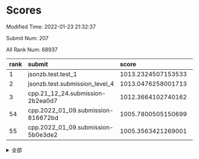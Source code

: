 # Scores

Modified Time: 2022-01-23 21:32:37

Submit Num: 207

All Rank Num: 68937

| rank |               submit               |       score        |       sigma        | pk_num |
| :--- | :--------------------------------- | :----------------- | :----------------- | :----- |
| 1    | jsonzb.test.test_1                 | 1013.2324507153533 | 0.8045044042587196 | 1331   |
| 2    | jsonzb.test.submission_level_4     | 1013.0476258001713 | 0.7874032322220734 | 1333   |
| 3    | cpp.21_12_24.submission-2b2ea0d7   | 1012.3664102740162 | 0.7999982043966093 | 1334   |
| 54   | cpp.2022_01_09.submission-816672bd | 1005.7800505150699 | 0.7215560867756775 | 1329   |
| 55   | cpp.2022_01_09.submission-5b0e3de2 | 1005.3563421269001 | 0.7218155538221905 | 1332   |


<details>
<summary>全部</summary>

| rank |                 submit                 |       score        |       sigma        | pk_num |
| :--- | :------------------------------------- | :----------------- | :----------------- | :----- |
| 1    | jsonzb.test.test_1                     | 1013.2324507153533 | 0.8045044042587196 | 1331   |
| 2    | jsonzb.test.submission_level_4         | 1013.0476258001713 | 0.7874032322220734 | 1333   |
| 3    | cpp.21_12_24.submission-2b2ea0d7       | 1012.3664102740162 | 0.7999982043966093 | 1334   |
| 4    | gobigger.level_3.submission_level_3_41 | 1011.5774190079865 | 0.7630425824219625 | 1334   |
| 5    | gobigger.level_3.submission_level_3_23 | 1011.3780933752203 | 0.7941394283096523 | 1336   |
| 6    | gobigger.level_3.submission_level_3_38 | 1011.2957431717208 | 0.7958331703703896 | 1331   |
| 7    | gobigger.level_3.submission_level_3_28 | 1011.1684274634134 | 0.7658842975474325 | 1332   |
| 8    | gobigger.level_3.submission_level_3_4  | 1011.1262371083902 | 0.7586116962017776 | 1335   |
| 9    | gobigger.level_3.submission_level_3_21 | 1010.9877521065274 | 0.7709558565775881 | 1336   |
| 10   | gobigger.level_3.submission_level_3_27 | 1010.950190691981  | 0.7698784277759574 | 1327   |
| 11   | gobigger.level_3.submission_level_3_24 | 1010.9443984905514 | 0.7760236107423343 | 1332   |
| 12   | gobigger.level_3.submission_level_3_15 | 1010.8576612252174 | 0.7940582973093783 | 1329   |
| 13   | gobigger.level_3.submission_level_3_47 | 1010.7642963002246 | 0.7486658172333942 | 1329   |
| 14   | gobigger.level_3.submission_level_3_29 | 1010.7457507395903 | 0.756179555239722  | 1332   |
| 15   | gobigger.level_3.submission_level_3_30 | 1010.7302281431103 | 0.7669569773253713 | 1334   |
| 16   | gobigger.level_3.submission_level_3_31 | 1010.507322849193  | 0.7669020174159845 | 1329   |
| 17   | gobigger.level_3.submission_level_3_25 | 1010.4618592359018 | 0.7682282234316687 | 1334   |
| 18   | gobigger.level_3.submission_level_3_49 | 1010.4586375832699 | 0.7527076791304491 | 1331   |
| 19   | gobigger.level_3.submission_level_3_48 | 1010.4160606285642 | 0.758901129148357  | 1331   |
| 20   | gobigger.level_3.submission_level_3_32 | 1010.2597158013608 | 0.7673245575183932 | 1334   |
| 21   | gobigger.level_3.submission_level_3_6  | 1010.2446732787749 | 0.7986928531066023 | 1337   |
| 22   | gobigger.level_3.submission_level_3_26 | 1010.2220162816421 | 0.7581476090093536 | 1329   |
| 23   | gobigger.level_3.submission_level_3_46 | 1010.2043648448441 | 0.757065608286846  | 1337   |
| 24   | gobigger.level_3.submission_level_3_33 | 1010.0843705036204 | 0.7510153705372787 | 1336   |
| 25   | gobigger.level_3.submission_level_3_1  | 1010.0625575003247 | 0.745693922570217  | 1329   |
| 26   | gobigger.level_3.submission_level_3_37 | 1009.9662497366903 | 0.7904515585117144 | 1329   |
| 27   | gobigger.level_3.submission_level_3_45 | 1009.9540631844453 | 0.7622288231610185 | 1330   |
| 28   | gobigger.level_3.submission_level_3_19 | 1009.8797906186021 | 0.7437974700340387 | 1331   |
| 29   | gobigger.level_3.submission_level_3_43 | 1009.8180335686698 | 0.7390650369413444 | 1333   |
| 30   | gobigger.level_3.submission_level_3_9  | 1009.8073599257858 | 0.7629792631660541 | 1328   |
| 31   | gobigger.level_3.submission_level_3_5  | 1009.7763369111765 | 0.7569147315121564 | 1330   |
| 32   | gobigger.level_3.submission_level_3_39 | 1009.7752807757064 | 0.7820301563771148 | 1335   |
| 33   | gobigger.level_3.submission_level_3_18 | 1009.7501763022957 | 0.7647070145264672 | 1336   |
| 34   | gobigger.level_3.submission_level_3_16 | 1009.6831333597942 | 0.7390229499138319 | 1334   |
| 35   | gobigger.level_3.submission_level_3_13 | 1009.6738560961411 | 0.7610114231190339 | 1334   |
| 36   | gobigger.level_3.submission_level_3_35 | 1009.6440416255977 | 0.7598252734158263 | 1333   |
| 37   | gobigger.level_3.submission_level_3_40 | 1009.5976416453116 | 0.7475725711493725 | 1335   |
| 38   | gobigger.level_3.submission_level_3_17 | 1009.5749802378372 | 0.7474698946940403 | 1333   |
| 39   | gobigger.level_3.submission_level_3_12 | 1009.3921442858867 | 0.7648904139553991 | 1331   |
| 40   | gobigger.level_3.submission_level_3_2  | 1009.3743381092011 | 0.7584545745592455 | 1332   |
| 41   | gobigger.level_3.submission_level_3_36 | 1009.3145165384932 | 0.737033477620894  | 1333   |
| 42   | gobigger.level_3.submission_level_3_42 | 1009.2555179843672 | 0.7514286317040773 | 1330   |
| 43   | gobigger.level_3.submission_level_3_34 | 1009.2443292862889 | 0.7528900255330219 | 1333   |
| 44   | gobigger.level_3.submission_level_3_10 | 1009.2189746911724 | 0.7606680550679712 | 1334   |
| 45   | gobigger.level_3.submission_level_3_22 | 1009.2109372525562 | 0.7520474332863755 | 1332   |
| 46   | gobigger.level_3.submission_level_3_11 | 1009.0749207472848 | 0.75820887637628   | 1334   |
| 47   | gobigger.level_3.submission_level_3_44 | 1008.91789957805   | 0.746602232515624  | 1338   |
| 48   | gobigger.level_3.submission_level_3_20 | 1008.8647391568888 | 0.7665446952426547 | 1326   |
| 49   | gobigger.level_3.submission_level_3_8  | 1008.800272758862  | 0.757100945108491  | 1324   |
| 50   | gobigger.level_3.submission_level_3_3  | 1008.632209771691  | 0.7440989895226935 | 1338   |
| 51   | gobigger.level_3.submission_level_3_7  | 1008.5791242770663 | 0.7468294902452431 | 1334   |
| 52   | gobigger.level_3.submission_level_3_14 | 1008.3339968459078 | 0.744744475155402  | 1331   |
| 53   | gobigger.level_3.submission_level_3_0  | 1008.3114275662599 | 0.734710503929609  | 1330   |
| 54   | cpp.2022_01_09.submission-816672bd     | 1005.7800505150699 | 0.7215560867756775 | 1329   |
| 55   | cpp.2022_01_09.submission-5b0e3de2     | 1005.3563421269001 | 0.7218155538221905 | 1332   |
| 56   | gobigger.level_1.submission_level_1_11 | 1004.7831720955434 | 0.7150392452154076 | 1326   |
| 57   | gobigger.level_1.submission_level_1_9  | 1004.7643017895166 | 0.7202670194462432 | 1330   |
| 58   | gobigger.level_1.submission_level_1_7  | 1004.4860847096726 | 0.7127228426180183 | 1329   |
| 59   | gobigger.level_1.submission_level_1_38 | 1004.4681218272782 | 0.7255991725851523 | 1332   |
| 60   | gobigger.level_1.submission_level_1_24 | 1004.3534391525717 | 0.7273317688183808 | 1334   |
| 61   | gobigger.level_1.submission_level_1_23 | 1004.1335996408844 | 0.7181959602063581 | 1329   |
| 62   | gobigger.level_1.submission_level_1_26 | 1004.0452991228514 | 0.7292857686950823 | 1333   |
| 63   | gobigger.level_1.submission_level_1_12 | 1003.9534554638785 | 0.737674086667432  | 1328   |
| 64   | gobigger.level_1.submission_level_1_35 | 1003.9267736183657 | 0.7092049300048432 | 1329   |
| 65   | gobigger.level_1.submission_level_1_18 | 1003.7066229552769 | 0.7169777199495343 | 1328   |
| 66   | gobigger.level_1.submission_level_1_43 | 1003.6789077671348 | 0.7230460708017314 | 1337   |
| 67   | gobigger.level_1.submission_level_1_32 | 1003.6313473998746 | 0.7079971962799441 | 1329   |
| 68   | gobigger.level_1.submission_level_1_1  | 1003.6091717194932 | 0.7158239522982184 | 1331   |
| 69   | gobigger.level_1.submission_level_1_5  | 1003.5935919307725 | 0.7105462647157925 | 1335   |
| 70   | gobigger.level_1.submission_level_1_40 | 1003.4927107647138 | 0.7083865221972443 | 1329   |
| 71   | gobigger.level_1.submission_level_1_21 | 1003.4566765946316 | 0.728246726856421  | 1331   |
| 72   | gobigger.level_1.submission_level_1_48 | 1003.4461256348021 | 0.717434437497693  | 1332   |
| 73   | gobigger.level_1.submission_level_1_3  | 1003.354381996771  | 0.711250268157737  | 1333   |
| 74   | gobigger.level_1.submission_level_1_31 | 1003.3372570125042 | 0.7127249721571615 | 1334   |
| 75   | gobigger.level_1.submission_level_1_2  | 1003.3347180520616 | 0.7160528744319472 | 1337   |
| 76   | gobigger.level_1.submission_level_1_4  | 1003.3240866787066 | 0.7308619651420005 | 1329   |
| 77   | gobigger.level_1.submission_level_1_33 | 1003.3090199796427 | 0.7094048870661526 | 1333   |
| 78   | gobigger.level_1.submission_level_1_49 | 1003.3050474195638 | 0.7157878756450737 | 1333   |
| 79   | gobigger.level_1.submission_level_1_20 | 1003.2776134293792 | 0.7050109125015835 | 1329   |
| 80   | gobigger.level_1.submission_level_1_39 | 1003.2616742080891 | 0.7346150274002821 | 1331   |
| 81   | gobigger.level_1.submission_level_1_6  | 1003.2320713012846 | 0.7089776875442109 | 1332   |
| 82   | gobigger.level_1.submission_level_1_37 | 1003.228750459212  | 0.712992333961956  | 1333   |
| 83   | gobigger.level_1.submission_level_1_30 | 1003.1817890586036 | 0.71866186122711   | 1337   |
| 84   | gobigger.level_1.submission_level_1_44 | 1003.1568476663432 | 0.7161433028046544 | 1332   |
| 85   | gobigger.level_1.submission_level_1_19 | 1003.100401441674  | 0.7167460200472673 | 1334   |
| 86   | gobigger.level_1.submission_level_1_13 | 1003.100385969696  | 0.7097617658967178 | 1329   |
| 87   | gobigger.level_1.submission_level_1_34 | 1003.0809593165658 | 0.7136855429397663 | 1332   |
| 88   | gobigger.level_1.submission_level_1_10 | 1003.0410906720077 | 0.7129900469091801 | 1331   |
| 89   | gobigger.level_1.submission_level_1_47 | 1002.9287847759748 | 0.7183778399957923 | 1338   |
| 90   | gobigger.level_1.submission_level_1_27 | 1002.9112693184063 | 0.710450314113106  | 1327   |
| 91   | gobigger.level_1.submission_level_1_17 | 1002.8502676372216 | 0.7114313911691585 | 1333   |
| 92   | gobigger.level_1.submission_level_1_45 | 1002.8472237172208 | 0.7182184773211698 | 1336   |
| 93   | gobigger.level_1.submission_level_1_22 | 1002.8351079620857 | 0.7142062579846798 | 1333   |
| 94   | gobigger.level_1.submission_level_1_41 | 1002.7048920903351 | 0.719221617411623  | 1326   |
| 95   | gobigger.level_1.submission_level_1_42 | 1002.6780260227885 | 0.7059310445364911 | 1337   |
| 96   | gobigger.level_1.submission_level_1_36 | 1002.6533239482443 | 0.7125372532713056 | 1326   |
| 97   | gobigger.level_1.submission_level_1_15 | 1002.649390238187  | 0.7123787651723289 | 1331   |
| 98   | gobigger.level_1.submission_level_1_8  | 1002.5866302231865 | 0.7171052858891309 | 1330   |
| 99   | gobigger.level_1.submission_level_1_46 | 1002.555339235838  | 0.7045485579281902 | 1331   |
| 100  | gobigger.level_1.submission_level_1_25 | 1002.5338622733036 | 0.7174455826122386 | 1333   |
| 101  | gobigger.level_1.submission_level_1_16 | 1002.5034050517319 | 0.7209616009872925 | 1334   |
| 102  | gobigger.level_1.submission_level_1_29 | 1002.3714505876582 | 0.708194459746726  | 1327   |
| 103  | gobigger.level_1.submission_level_1_0  | 1002.348602195835  | 0.7235946645054268 | 1332   |
| 104  | gobigger.level_1.submission_level_1_14 | 1002.3185579353438 | 0.7138154439226411 | 1328   |
| 105  | gobigger.level_1.submission_level_1_28 | 1002.2749364835208 | 0.7196662218054475 | 1333   |
| 106  | gobigger.random.submission_random_18   | 997.1477899299355  | 0.6933522398207198 | 1338   |
| 107  | gobigger.random.submission_random_44   | 996.8968029905348  | 0.7121999634675049 | 1332   |
| 108  | gobigger.random.submission_random_8    | 996.8126981861492  | 0.7114710452754802 | 1330   |
| 109  | gobigger.random.submission_random_5    | 996.8045365920694  | 0.713096094115762  | 1330   |
| 110  | gobigger.random.submission_random_10   | 996.7595576120963  | 0.7119984417330876 | 1332   |
| 111  | gobigger.random.submission_random_47   | 996.7004944059     | 0.7101454992712964 | 1333   |
| 112  | gobigger.random.submission_random_22   | 996.6562935477544  | 0.7212605736799733 | 1335   |
| 113  | gobigger.random.submission_random_15   | 996.5849350788442  | 0.7087332978699824 | 1338   |
| 114  | gobigger.random.submission_random_1    | 996.4952380166867  | 0.7197677861228644 | 1328   |
| 115  | gobigger.random.submission_random_13   | 996.3807337267975  | 0.7191040991994146 | 1337   |
| 116  | gobigger.random.submission_random_27   | 996.3089430118966  | 0.705423950879731  | 1332   |
| 117  | gobigger.random.submission_random_49   | 996.2851050952119  | 0.7108726354873678 | 1332   |
| 118  | gobigger.random.submission_random_41   | 996.1196505347164  | 0.7091619357617385 | 1336   |
| 119  | gobigger.random.submission_random_16   | 996.1006875379155  | 0.7224135723308595 | 1335   |
| 120  | gobigger.random.submission_random_48   | 995.9899400008675  | 0.7118531430249613 | 1334   |
| 121  | gobigger.random.submission_random_42   | 995.9673580638408  | 0.7072574949522427 | 1329   |
| 122  | gobigger.random.submission_random_20   | 995.906404623776   | 0.702451220636287  | 1334   |
| 123  | gobigger.random.submission_random_43   | 995.8045065883066  | 0.7187402051815106 | 1332   |
| 124  | gobigger.random.submission_random_38   | 995.7458497380359  | 0.7187211868524698 | 1334   |
| 125  | gobigger.random.submission_random_17   | 995.7315856003963  | 0.7226731995511253 | 1332   |
| 126  | gobigger.random.submission_random_12   | 995.7005192193584  | 0.721155298384059  | 1330   |
| 127  | gobigger.random.submission_random_28   | 995.6817983300293  | 0.7063622401645702 | 1335   |
| 128  | gobigger.random.submission_random_33   | 995.6525143268547  | 0.7207146218751139 | 1327   |
| 129  | gobigger.random.submission_random_21   | 995.6279792330683  | 0.7183759919246543 | 1335   |
| 130  | gobigger.random.submission_random_46   | 995.5933069634908  | 0.7081401000192576 | 1333   |
| 131  | gobigger.random.submission_random_6    | 995.5654790256244  | 0.7270461554206578 | 1332   |
| 132  | gobigger.random.submission_random_37   | 995.5325084665158  | 0.7125414486091167 | 1338   |
| 133  | gobigger.random.submission_random_2    | 995.445488711248   | 0.7071159431059069 | 1333   |
| 134  | gobigger.random.submission_random_40   | 995.3853502489708  | 0.7166846612392989 | 1336   |
| 135  | gobigger.random.submission_random_35   | 995.3782601244591  | 0.7123257507008408 | 1340   |
| 136  | gobigger.random.submission_random_26   | 995.3740039017904  | 0.713555092593211  | 1334   |
| 137  | gobigger.random.submission_random_25   | 995.3680892121316  | 0.7165220765800538 | 1332   |
| 138  | gobigger.random.submission_random_24   | 995.3650925199552  | 0.7184467415776917 | 1330   |
| 139  | gobigger.random.submission_random_14   | 995.300094735752   | 0.7114180010668613 | 1325   |
| 140  | gobigger.random.submission_random_23   | 995.1840000565916  | 0.7068850396579458 | 1333   |
| 141  | gobigger.random.submission_random_7    | 995.1738425561097  | 0.7219685509698706 | 1331   |
| 142  | gobigger.random.submission_random_4    | 995.1647166271551  | 0.6971460583657405 | 1336   |
| 143  | gobigger.random.submission_random_45   | 995.1389881806034  | 0.7014684797002584 | 1329   |
| 144  | gobigger.random.submission_random_31   | 995.1181059231233  | 0.7136875512886008 | 1333   |
| 145  | gobigger.random.submission_random_34   | 995.0235027579927  | 0.7050766433166042 | 1330   |
| 146  | gobigger.random.submission_random_19   | 995.0005210811806  | 0.7080548909439132 | 1328   |
| 147  | gobigger.random.submission_random_9    | 994.9409601228875  | 0.7141017774898152 | 1332   |
| 148  | gobigger.random.submission_random_32   | 994.829819835215   | 0.7164867295242804 | 1330   |
| 149  | gobigger.random.submission_random_0    | 994.8050003811956  | 0.7067785325604907 | 1330   |
| 150  | gobigger.random.submission_random_36   | 994.7840769889249  | 0.7097704317964546 | 1332   |
| 151  | gobigger.random.submission_random_39   | 994.7114234041351  | 0.716577843968629  | 1335   |
| 152  | gobigger.random.submission_random_11   | 994.575526394984   | 0.7122907416489668 | 1329   |
| 153  | gobigger.random.submission_random_3    | 994.5094254211045  | 0.723051656420252  | 1325   |
| 154  | gobigger.random.submission_random_30   | 994.4144733893163  | 0.707327126848136  | 1330   |
| 155  | gobigger.random.submission_random_29   | 994.355500176928   | 0.7279245569004835 | 1329   |
| 156  | gobigger.level_2.submission_level_2_47 | 993.8312993143967  | 0.733735227522546  | 1330   |
| 157  | gobigger.level_2.submission_level_2_2  | 993.7541790580913  | 0.7505962039831087 | 1332   |
| 158  | gobigger.level_2.submission_level_2_21 | 993.4448055247558  | 0.7388301709809894 | 1331   |
| 159  | gobigger.level_2.submission_level_2_25 | 993.4228114382091  | 0.7531957486002356 | 1337   |
| 160  | gobigger.level_2.submission_level_2_20 | 993.3833955341228  | 0.7260916052928308 | 1331   |
| 161  | gobigger.level_2.submission_level_2_17 | 993.2818976145445  | 0.7256729322866384 | 1332   |
| 162  | gobigger.level_2.submission_level_2_49 | 993.2764957446994  | 0.7380568791251376 | 1333   |
| 163  | gobigger.level_2.submission_level_2_35 | 993.1414024050307  | 0.7230669193490231 | 1330   |
| 164  | gobigger.level_2.submission_level_2_34 | 993.1134280017602  | 0.7337048173899465 | 1335   |
| 165  | gobigger.level_2.submission_level_2_3  | 993.0189674164302  | 0.7382795503637436 | 1333   |
| 166  | gobigger.level_2.submission_level_2_37 | 992.9602545253579  | 0.7410306623800185 | 1333   |
| 167  | gobigger.level_2.submission_level_2_38 | 992.8913157698362  | 0.7484413639758691 | 1333   |
| 168  | gobigger.level_2.submission_level_2_26 | 992.8089507621248  | 0.737931186063439  | 1329   |
| 169  | gobigger.level_2.submission_level_2_27 | 992.7780132693728  | 0.7303594396952763 | 1336   |
| 170  | gobigger.level_2.submission_level_2_30 | 992.739981985188   | 0.7481260692437933 | 1332   |
| 171  | gobigger.level_2.submission_level_2_14 | 992.704680950461   | 0.7590610148284505 | 1333   |
| 172  | gobigger.level_2.submission_level_2_40 | 992.6554537442443  | 0.7373818516647908 | 1336   |
| 173  | gobigger.level_2.submission_level_2_12 | 992.5749881767192  | 0.7520656595733108 | 1330   |
| 174  | gobigger.level_2.submission_level_2_24 | 992.5338298143288  | 0.747828358592677  | 1337   |
| 175  | gobigger.level_2.submission_level_2_31 | 992.5318909176027  | 0.7442303856357834 | 1328   |
| 176  | gobigger.level_2.submission_level_2_28 | 992.5086697700881  | 0.7395475462895935 | 1334   |
| 177  | gobigger.level_2.submission_level_2_6  | 992.4949032858793  | 0.7407818373180998 | 1330   |
| 178  | gobigger.level_2.submission_level_2_16 | 992.3820456192441  | 0.7335238259450281 | 1331   |
| 179  | gobigger.level_2.submission_level_2_41 | 992.2849354335622  | 0.7520387119721781 | 1332   |
| 180  | gobigger.level_2.submission_level_2_32 | 992.1794274462459  | 0.7340993474712442 | 1330   |
| 181  | gobigger.level_2.submission_level_2_0  | 992.0767720234717  | 0.7452419602687078 | 1327   |
| 182  | gobigger.level_2.submission_level_2_18 | 992.0074459692278  | 0.760267859619737  | 1334   |
| 183  | gobigger.level_2.submission_level_2_5  | 991.997155400107   | 0.7608883432090892 | 1328   |
| 184  | gobigger.level_2.submission_level_2_1  | 991.9959416278806  | 0.733723276603022  | 1333   |
| 185  | gobigger.level_2.submission_level_2_15 | 991.9597102003634  | 0.7417577963356218 | 1334   |
| 186  | gobigger.level_2.submission_level_2_46 | 991.9360595070291  | 0.7558569613859218 | 1333   |
| 187  | gobigger.level_2.submission_level_2_42 | 991.9070455580378  | 0.745200420687228  | 1334   |
| 188  | gobigger.level_2.submission_level_2_48 | 991.8828555813426  | 0.7381385602866427 | 1333   |
| 189  | gobigger.level_2.submission_level_2_44 | 991.8296944810191  | 0.7406968478368164 | 1332   |
| 190  | gobigger.level_2.submission_level_2_43 | 991.7642386339531  | 0.7506372247943991 | 1335   |
| 191  | gobigger.level_2.submission_level_2_8  | 991.7255279230515  | 0.7577273304021597 | 1333   |
| 192  | gobigger.level_2.submission_level_2_13 | 991.6703143299934  | 0.7527035100052799 | 1328   |
| 193  | gobigger.level_2.submission_level_2_23 | 991.558425427077   | 0.7443541501376226 | 1335   |
| 194  | gobigger.level_2.submission_level_2_36 | 991.5036818750071  | 0.7339071964738584 | 1334   |
| 195  | gobigger.level_2.submission_level_2_9  | 991.4050953773732  | 0.7368991923022321 | 1334   |
| 196  | gobigger.level_2.submission_level_2_45 | 991.3803524165505  | 0.7600580953205105 | 1331   |
| 197  | gobigger.level_2.submission_level_2_39 | 991.2766311859092  | 0.7396897414675005 | 1334   |
| 198  | gobigger.level_2.submission_level_2_22 | 991.2190280676341  | 0.746695499984538  | 1330   |
| 199  | gobigger.level_2.submission_level_2_10 | 991.1976185475005  | 0.7515532507870448 | 1335   |
| 200  | gobigger.level_2.submission_level_2_4  | 990.9575630542565  | 0.7522873375072074 | 1332   |
| 201  | gobigger.level_2.submission_level_2_19 | 990.832122035571   | 0.7690879695443833 | 1333   |
| 202  | gobigger.level_2.submission_level_2_29 | 990.8170363719362  | 0.7759425205779249 | 1331   |
| 203  | gobigger.level_2.submission_level_2_33 | 990.5221920195332  | 0.7675368450617361 | 1332   |
| 204  | gobigger.level_2.submission_level_2_7  | 990.3590075522374  | 0.7498907629754957 | 1331   |
| 205  | gobigger.level_2.submission_level_2_11 | 990.185591779563   | 0.7648627476328188 | 1332   |
| 206  | gobigger.none.submission_none_1        | 978.5475379966666  | 1.2865130035655714 | 1332   |
| 207  | gobigger.none.submission_none_0        | 975.0054944667411  | 1.5138321330478854 | 1338   |

</details>